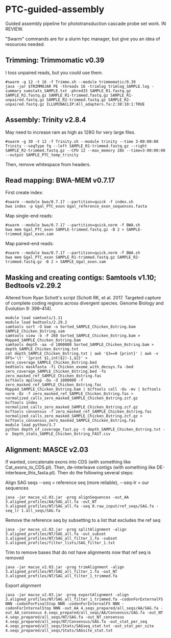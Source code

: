 # PTC-guided-assembly
Guided assembly pipeline for phototransduction cascade probe set work. IN REVIEW.

"Swarm" commands are for a slurm hpc manager, but give you an idea of resources needed.

## Trimming:	Trimmomatic v0.39
I toss unpaired reads, but you could use them.

    #swarm -g 12 -t 16 -f Trimmo.sh --module trimmomatic/0.39
    java -jar $TRIMMOJAR PE -threads 16 -trimlog trimlog_SAMPLE.log -summary sumstats_SAMPLE.txt -phred33 SAMPLE_R1.fastq.gz SAMPLE_R2.fastq.gz SAMPLE_R1-trimmed.fastq.gz SAMPLE_R1-unpaired.fastq.gz SAMPLE_R2-trimmed.fastq.gz SAMPLE_R2-unpaired.fastq.gz ILLUMINACLIP:All_adapters.fa:2:30:10:1:TRUE


## Assembly:	Trinity v2.8.4
May need to increase ram as high as 128G for very large files.

    #swarm -g 30 -t 12 -f Trinity.sh --module trinity --time 3-00:00:00
    Trinity --seqType fq --left SAMPLE_R1-trimmed.fastq.gz --right SAMPLE_R2-trimmed.fastq.gz --CPU 12 --max_memory 28G --time=3-00:00:00 --output SAMPLE_PTC_temp_trinity

Then, remove whitespace from headers.


## Read mapping:	BWA-MEM v0.7.17

First create index:

    #swarm --module bwa/0.7.17 --partition=quick -f index.sh
    bwa index -p Ggal_PTC_exon Ggal_reference_exon_sequences.fasta

Map single-end reads:

    #swarm --module bwa/0.7.17 --partition=quick,norm -f BWA.sh
    bwa mem Ggal_PTC_exon SAMPLE-trimmed.fastq.gz -B 2 > SAMPLE-trimmed_Ggal_exon.sam

Map paired-end reads:

    #swarm --module bwa/0.7.17 --partition=quick,norm -f BWA.sh
    bwa mem Ggal_PTC_exon SAMPLE_R1-trimmed.fastq.gz SAMPLE_R2-trimmed.fastq.gz -B 2 > SAMPLE_Ggal_exon.sam


## Masking and creating contigs:	Samtools v1.10; Bedtools v2.29.2
Altered from Ryan Schott's script (Schott RK, et al. 2017. Targeted capture of complete coding regions across divergent species. Genome Biology and Evolution 9: 398–414).

    module load samtools/1.11
    module load bedtools/2.29.2
    samtools sort -O bam -o Sorted_SAMPLE_Chicken_8string.bam SAMPLE_Chicken_8string.sam
    samtools view -b -F 260 Sorted_SAMPLE_Chicken_8string.bam > Mapped_SAMPLE_Chicken_8string.bam
    samtools depth -aa -d 1000000 Sorted_SAMPLE_Chicken_8string.bam > depth_SAMPLE_Chicken_8string.txt
    cat depth_SAMPLE_Chicken_8string.txt | awk '$3==0 {print}' | awk -v OFS='\t' '{print $1,int($2)-1,$2}' > zero_coverage_SAMPLE_Chicken_8string.bed
    bedtools maskfasta -fi Chicken_exome_with_decoys.fa -bed zero_coverage_SAMPLE_Chicken_8string.bed -fo zero_masked_ref_SAMPLE_Chicken_8string.fas
    bcftools mpileup -Ou -d 1000000 -f zero_masked_ref_SAMPLE_Chicken_8string.fas Mapped_SAMPLE_Chicken_8string.bam | bcftools call -Ou -mv | bcftools norm -Oz -f zero_masked_ref_SAMPLE_Chicken_8string.fas > normalized_calls_zero_masked_SAMPLE_Chicken_8string.zcf.gz
    bcftools index normalized_calls_zero_masked_SAMPLE_Chicken_8string.zcf.gz
    bcftools consensus -f zero_masked_ref_SAMPLE_Chicken_8string.fas normalized_calls_zero_masked_SAMPLE_Chicken_8string.zcf.gz >   bcftools_consensus_zero_masked_SAMPLE_Chicken_8string.fas
    module load python/3.7
    python depth_of_coverage_fast.py -t depth_SAMPLE_Chicken_8string.txt -o  Depth_stats_SAMPLE_Chicken_8string_FAST.csv 



## Alignment:	MASCE v2.03
If wanted, concatenate exons into CDS (with something like Cat_exons_to_CDS.pl). Then, de-interleave contigs (with something like DE-interleave_this_fasta.pl). Then do the following several steps:

Align SAG seqs --seq = reference seq (more reliable), --seq-lr = our sequences

    java -jar macse_v2.03.jar -prog alignSequences -out_AA 3.aligned_profiles/AA/SAG_all.fa -out_NT 3.aligned_profiles/NT/SAG_all.fa -seq 0.raw_input/ref_seqs/SAG.fa -seq_lr 1.all_seqs/SAG.fa

Remove the reference seq by subsetting to a list that excludes the ref seq

    java -jar macse_v2.03.jar -prog splitAlignment -align 3.aligned_profiles/NT/SAG_all.fa -out_subset 3.aligned_profiles/NT/SAG_all_filter_1.fa -subset 3.aligned_profiles/filter_lists/SAG_filter_1.txt

Trim to remove bases that do not have alignments now that ref seq is removed

    java -jar macse_v2.03.jar -prog trimAlignment -align 3.aligned_profiles/NT/SAG_all_filter_1.fa -out_NT 3.aligned_profiles/NT/SAG_all_filter_1_trimmed.fa

Export alignment

    java -jar macse_v2.03.jar -prog exportAlignment -align 3.aligned_profiles/NT/SAG_all_filter_1_trimmed.fa -codonForExternalFS NNN -codonForFinalStop NNN -codonForInternalFS NNN -codonForInternalStop NNN -out_AA 4.seqs_prepared/all_seqs/AA/SAG.fa -out_AA_consensus 4.seqs_prepared/all_seqs/AA/Consensus/SAG.fa -out_NT 4.seqs_prepared/all_seqs/NT/SAG.fa -out_NT_consensus 4.seqs_prepared/all_seqs/NT/Consensus/SAG.fa -out_stat_per_seq 4.seqs_prepared/all_seqs/Stats/SAGseq_stat.txt -out_stat_per_site 4.seqs_prepared/all_seqs/Stats/SAGsite_stat.txt


